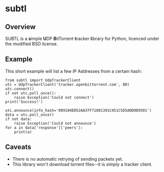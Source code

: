 # subtl

## Overview

SUBTL is a **s**imple **U**DP **B**itTorrent **t**racker **l**ibrary for Python, licenced under the modified BSD license.

## Example

This short example will list a few IP Addresses from a certain hash:

    from subtl import UdpTrackerClient
    utc = UdpTrackerClient('tracker.openbittorrent.com', 80)
    utc.connect()
    if not utc.poll_once():
        raise Exception('Could not connect')
    print('Success!')

    utc.announce(info_hash='089184ED52AA37F71801391C451C5D5ADD0D9501')
    data = utc.poll_once()
    if not data:
        raise Exception('Could not announce')
    for a in data['response']['peers']:
        print(a)

## Caveats

 * There is no automatic retrying of sending packets yet.
 * This library won't download torrent files--it is simply a tracker client.
